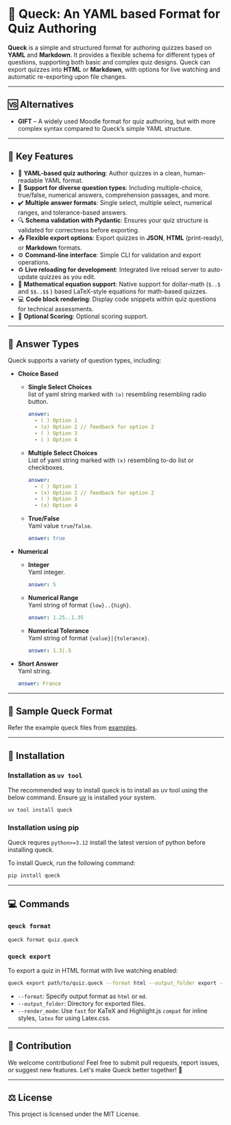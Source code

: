 # 🌟 Queck: An YAML based Format for Quiz Authoring

**Queck** is a simple and structured format for authoring quizzes based on **YAML** and **Markdown**. It provides a flexible schema for different types of questions, supporting both basic and complex quiz designs. Queck can export quizzes into **HTML** or **Markdown**, with options for live watching and automatic re-exporting upon file changes.

---

## 🆚 Alternatives

- **GIFT** – A widely used Moodle format for quiz authoring, but with more complex syntax compared to Queck’s simple YAML structure.

---

## 🔑 Key Features

- 📝 **YAML-based quiz authoring**: Author quizzes in a clean, human-readable YAML format.
- 🧠 **Support for diverse question types**: Including multiple-choice, true/false, numerical answers, comprehension passages, and more.
- ✔️ **Multiple answer formats**: Single select, multiple select, numerical ranges, and tolerance-based answers.
- 🔍 **Schema validation with Pydantic**: Ensures your quiz structure is validated for correctness before exporting.
- 📤 **Flexible export options**: Export quizzes in **JSON**, **HTML** (print-ready), or **Markdown** formats.
- ⚙️ **Command-line interface**: Simple CLI for validation and export operations.
- ♻️ **Live reloading for development**: Integrated live reload server to auto-update quizzes as you edit.
- 📐 **Mathematical equation support**: Native support for dollar-math (`$..$` and `$$..$$` ) based LaTeX-style equations for math-based quizzes.
- 💻 **Code block rendering**: Display code snippets within quiz questions for technical assessments.
- 💯 **Optional Scoring**: Optional scoring support.

---

## 📝 Answer Types

Queck supports a variety of question types, including:

- **Choice Based**
  - **Single Select Choices**\
    list of yaml string marked with `(o)` resembling resembling radio button.

    ```yaml
    answer:
      - ( ) Option 1
      - (o) Option 2 // feedback for option 2
      - ( ) Option 3
      - ( ) Option 4
    ```

  - **Multiple Select Choices**\
    List of yaml string marked with `(x)` resembling to-do list or checkboxes.

    ```yaml
    answer:
      - ( ) Option 1
      - (x) Option 2 // feedback for option 2
      - ( ) Option 3
      - (x) Option 4
    ```

  - **True/False**\
    Yaml value `true`/`false`.

    ```yaml
    answer: true
    ```

- **Numerical**
  - **Integer**\
    Yaml integer.

    ```yaml
    answer: 5
    ```

  - **Numerical Range**\
    Yaml string of format `{low}..{high}`.

    ```yaml
    answer: 1.25..1.35
    ```

  - **Numerical Tolerance**\
    Yaml string of format `{value}|{tolerance}`.

    ```yaml
    answer: 1.3|.5
    ```

- **Short Answer**\
  Yaml string.
  
  ```yaml
  answer: France
  ```

---

## 📄 Sample Queck Format

Refer the example queck files from [examples](/examples/).


---

## 🚀 Installation

### Installation as `uv tool`

The recommended way to install queck is to install as uv tool using the below command. Ensure [uv](https://docs.astral.sh/uv/getting-started/installation/) is installed your system.

```sh
uv tool install queck
```

### Installation using pip

Queck requres `python>=3.12` install the latest version of python before installing queck.

To install Queck, run the following command:

```sh
pip install queck
```

---

## 💻 Commands

### `qeuck format`

```bash
queck format quiz.queck
```

### `queck export`

To export a quiz in HTML format with live watching enabled:

```bash
queck export path/to/quiz.queck --format html --output_folder export --render_mode fast --watch
```

- `--format`: Specify output format as `html` or `md`.
- `--output_folder`: Directory for exported files.
- `--render_mode`: Use `fast` for KaTeX and Highlight.js `compat` for inline styles, `latex` for using Latex.css.

---

## 🤝 Contribution

We welcome contributions! Feel free to submit pull requests, report issues, or suggest new features. Let's make Queck better together! 🙌

---

## ⚖️ License

This project is licensed under the MIT License.

